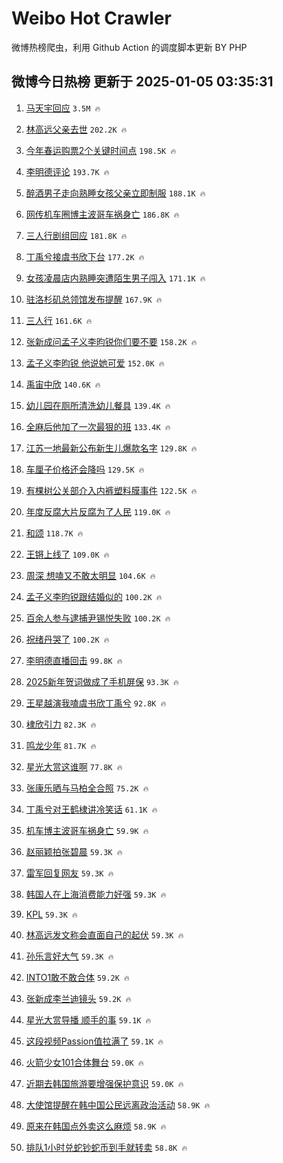# Weibo Hot Crawler 



微博热榜爬虫，利用 Github Action 的调度脚本更新 BY PHP 


## 微博今日热榜 更新于 2025-01-05 03:35:31 
1. [马天宇回应](https://s.weibo.com/weibo?q=%23%E9%A9%AC%E5%A4%A9%E5%AE%87%E5%9B%9E%E5%BA%94%23&t=31&band_rank=1&Refer=top) `3.5M 🔥` 

1. [林高远父亲去世](https://s.weibo.com/weibo?q=%E6%9E%97%E9%AB%98%E8%BF%9C%E7%88%B6%E4%BA%B2%E5%8E%BB%E4%B8%96&t=31&band_rank=2&Refer=top) `202.2K 🔥` 

1. [今年春运购票2个关键时间点](https://s.weibo.com/weibo?q=%23%E4%BB%8A%E5%B9%B4%E6%98%A5%E8%BF%90%E8%B4%AD%E7%A5%A82%E4%B8%AA%E5%85%B3%E9%94%AE%E6%97%B6%E9%97%B4%E7%82%B9%23&t=31&band_rank=3&Refer=top) `198.5K 🔥` 

1. [李明德评论](https://s.weibo.com/weibo?q=%E6%9D%8E%E6%98%8E%E5%BE%B7%E8%AF%84%E8%AE%BA&t=31&band_rank=4&Refer=top) `193.7K 🔥` 

1. [醉酒男子走向熟睡女孩父亲立即制服](https://s.weibo.com/weibo?q=%23%E9%86%89%E9%85%92%E7%94%B7%E5%AD%90%E8%B5%B0%E5%90%91%E7%86%9F%E7%9D%A1%E5%A5%B3%E5%AD%A9%E7%88%B6%E4%BA%B2%E7%AB%8B%E5%8D%B3%E5%88%B6%E6%9C%8D%23&t=31&band_rank=5&Refer=top) `188.1K 🔥` 

1. [网传机车圈博主波哥车祸身亡](https://s.weibo.com/weibo?q=%23%E7%BD%91%E4%BC%A0%E6%9C%BA%E8%BD%A6%E5%9C%88%E5%8D%9A%E4%B8%BB%E6%B3%A2%E5%93%A5%E8%BD%A6%E7%A5%B8%E8%BA%AB%E4%BA%A1%23&t=31&band_rank=6&Refer=top) `186.8K 🔥` 

1. [三人行剧组回应](https://s.weibo.com/weibo?q=%23%E4%B8%89%E4%BA%BA%E8%A1%8C%E5%89%A7%E7%BB%84%E5%9B%9E%E5%BA%94%23&t=31&band_rank=7&Refer=top) `181.8K 🔥` 

1. [丁禹兮接虞书欣下台](https://s.weibo.com/weibo?q=%E4%B8%81%E7%A6%B9%E5%85%AE%E6%8E%A5%E8%99%9E%E4%B9%A6%E6%AC%A3%E4%B8%8B%E5%8F%B0&t=31&band_rank=8&Refer=top) `177.2K 🔥` 

1. [女孩凌晨店内熟睡突遭陌生男子闯入](https://s.weibo.com/weibo?q=%23%E5%A5%B3%E5%AD%A9%E5%87%8C%E6%99%A8%E5%BA%97%E5%86%85%E7%86%9F%E7%9D%A1%E7%AA%81%E9%81%AD%E9%99%8C%E7%94%9F%E7%94%B7%E5%AD%90%E9%97%AF%E5%85%A5%23&t=31&band_rank=9&Refer=top) `171.1K 🔥` 

1. [驻洛杉矶总领馆发布提醒](https://s.weibo.com/weibo?q=%23%E9%A9%BB%E6%B4%9B%E6%9D%89%E7%9F%B6%E6%80%BB%E9%A2%86%E9%A6%86%E5%8F%91%E5%B8%83%E6%8F%90%E9%86%92%23&t=31&band_rank=10&Refer=top) `167.9K 🔥` 

1. [三人行](https://s.weibo.com/weibo?q=%E4%B8%89%E4%BA%BA%E8%A1%8C&t=31&band_rank=11&Refer=top) `161.6K 🔥` 

1. [张新成问孟子义李昀锐你们要不要](https://s.weibo.com/weibo?q=%23%E5%BC%A0%E6%96%B0%E6%88%90%E9%97%AE%E5%AD%9F%E5%AD%90%E4%B9%89%E6%9D%8E%E6%98%80%E9%94%90%E4%BD%A0%E4%BB%AC%E8%A6%81%E4%B8%8D%E8%A6%81%23&t=31&band_rank=12&Refer=top) `158.2K 🔥` 

1. [孟子义李昀锐 他说她可爱](https://s.weibo.com/weibo?q=%E5%AD%9F%E5%AD%90%E4%B9%89%E6%9D%8E%E6%98%80%E9%94%90%20%E4%BB%96%E8%AF%B4%E5%A5%B9%E5%8F%AF%E7%88%B1&t=31&band_rank=13&Refer=top) `152.0K 🔥` 

1. [禹宙中欣](https://s.weibo.com/weibo?q=%E7%A6%B9%E5%AE%99%E4%B8%AD%E6%AC%A3&t=31&band_rank=14&Refer=top) `140.6K 🔥` 

1. [幼儿园在厕所清洗幼儿餐具](https://s.weibo.com/weibo?q=%23%E5%B9%BC%E5%84%BF%E5%9B%AD%E5%9C%A8%E5%8E%95%E6%89%80%E6%B8%85%E6%B4%97%E5%B9%BC%E5%84%BF%E9%A4%90%E5%85%B7%23&t=31&band_rank=15&Refer=top) `139.4K 🔥` 

1. [全麻后他加了一次最狠的班](https://s.weibo.com/weibo?q=%23%E5%85%A8%E9%BA%BB%E5%90%8E%E4%BB%96%E5%8A%A0%E4%BA%86%E4%B8%80%E6%AC%A1%E6%9C%80%E7%8B%A0%E7%9A%84%E7%8F%AD%23&t=31&band_rank=16&Refer=top) `133.4K 🔥` 

1. [江苏一地最新公布新生儿爆款名字](https://s.weibo.com/weibo?q=%23%E6%B1%9F%E8%8B%8F%E4%B8%80%E5%9C%B0%E6%9C%80%E6%96%B0%E5%85%AC%E5%B8%83%E6%96%B0%E7%94%9F%E5%84%BF%E7%88%86%E6%AC%BE%E5%90%8D%E5%AD%97%23&t=31&band_rank=17&Refer=top) `129.8K 🔥` 

1. [车厘子价格还会降吗](https://s.weibo.com/weibo?q=%23%E8%BD%A6%E5%8E%98%E5%AD%90%E4%BB%B7%E6%A0%BC%E8%BF%98%E4%BC%9A%E9%99%8D%E5%90%97%23&t=31&band_rank=18&Refer=top) `129.5K 🔥` 

1. [有棵树公关部介入内裤塑料膜事件](https://s.weibo.com/weibo?q=%23%E6%9C%89%E6%A3%B5%E6%A0%91%E5%85%AC%E5%85%B3%E9%83%A8%E4%BB%8B%E5%85%A5%E5%86%85%E8%A3%A4%E5%A1%91%E6%96%99%E8%86%9C%E4%BA%8B%E4%BB%B6%23&t=31&band_rank=19&Refer=top) `122.5K 🔥` 

1. [年度反腐大片反腐为了人民](https://s.weibo.com/weibo?q=%23%E5%B9%B4%E5%BA%A6%E5%8F%8D%E8%85%90%E5%A4%A7%E7%89%87%E5%8F%8D%E8%85%90%E4%B8%BA%E4%BA%86%E4%BA%BA%E6%B0%91%23&t=31&band_rank=20&Refer=top) `119.0K 🔥` 

1. [和颂](https://s.weibo.com/weibo?q=%E5%92%8C%E9%A2%82&t=31&band_rank=21&Refer=top) `118.7K 🔥` 

1. [王锵上线了](https://s.weibo.com/weibo?q=%E7%8E%8B%E9%94%B5%E4%B8%8A%E7%BA%BF%E4%BA%86&t=31&band_rank=22&Refer=top) `109.0K 🔥` 

1. [周深 想嗑又不敢太明显](https://s.weibo.com/weibo?q=%E5%91%A8%E6%B7%B1%20%E6%83%B3%E5%97%91%E5%8F%88%E4%B8%8D%E6%95%A2%E5%A4%AA%E6%98%8E%E6%98%BE&t=31&band_rank=23&Refer=top) `104.6K 🔥` 

1. [孟子义李昀锐跟结婚似的](https://s.weibo.com/weibo?q=%E5%AD%9F%E5%AD%90%E4%B9%89%E6%9D%8E%E6%98%80%E9%94%90%E8%B7%9F%E7%BB%93%E5%A9%9A%E4%BC%BC%E7%9A%84&t=31&band_rank=24&Refer=top) `100.2K 🔥` 

1. [百余人参与逮捕尹锡悦失败](https://s.weibo.com/weibo?q=%23%E7%99%BE%E4%BD%99%E4%BA%BA%E5%8F%82%E4%B8%8E%E9%80%AE%E6%8D%95%E5%B0%B9%E9%94%A1%E6%82%A6%E5%A4%B1%E8%B4%A5%23&t=31&band_rank=25&Refer=top) `100.2K 🔥` 

1. [祝绪丹哭了](https://s.weibo.com/weibo?q=%E7%A5%9D%E7%BB%AA%E4%B8%B9%E5%93%AD%E4%BA%86&t=31&band_rank=26&Refer=top) `100.2K 🔥` 

1. [李明德直播回击](https://s.weibo.com/weibo?q=%E6%9D%8E%E6%98%8E%E5%BE%B7%E7%9B%B4%E6%92%AD%E5%9B%9E%E5%87%BB&t=31&band_rank=27&Refer=top) `99.8K 🔥` 

1. [2025新年贺词做成了手机屏保](https://s.weibo.com/weibo?q=%232025%E6%96%B0%E5%B9%B4%E8%B4%BA%E8%AF%8D%E5%81%9A%E6%88%90%E4%BA%86%E6%89%8B%E6%9C%BA%E5%B1%8F%E4%BF%9D%23&t=31&band_rank=28&Refer=top) `93.3K 🔥` 

1. [王星越演我嗑虞书欣丁禹兮](https://s.weibo.com/weibo?q=%23%E7%8E%8B%E6%98%9F%E8%B6%8A%E6%BC%94%E6%88%91%E5%97%91%E8%99%9E%E4%B9%A6%E6%AC%A3%E4%B8%81%E7%A6%B9%E5%85%AE%23&t=31&band_rank=29&Refer=top) `92.8K 🔥` 

1. [棣欣引力](https://s.weibo.com/weibo?q=%E6%A3%A3%E6%AC%A3%E5%BC%95%E5%8A%9B&t=31&band_rank=30&Refer=top) `82.3K 🔥` 

1. [鸣龙少年](https://s.weibo.com/weibo?q=%E9%B8%A3%E9%BE%99%E5%B0%91%E5%B9%B4&t=31&band_rank=31&Refer=top) `81.7K 🔥` 

1. [星光大赏这谁啊](https://s.weibo.com/weibo?q=%E6%98%9F%E5%85%89%E5%A4%A7%E8%B5%8F%E8%BF%99%E8%B0%81%E5%95%8A&t=31&band_rank=32&Refer=top) `77.8K 🔥` 

1. [张康乐晒与马柏全合照](https://s.weibo.com/weibo?q=%E5%BC%A0%E5%BA%B7%E4%B9%90%E6%99%92%E4%B8%8E%E9%A9%AC%E6%9F%8F%E5%85%A8%E5%90%88%E7%85%A7&t=31&band_rank=33&Refer=top) `75.2K 🔥` 

1. [丁禹兮对王鹤棣讲冷笑话](https://s.weibo.com/weibo?q=%23%E4%B8%81%E7%A6%B9%E5%85%AE%E5%AF%B9%E7%8E%8B%E9%B9%A4%E6%A3%A3%E8%AE%B2%E5%86%B7%E7%AC%91%E8%AF%9D%23&t=31&band_rank=34&Refer=top) `61.1K 🔥` 

1. [机车博主波哥车祸身亡](https://s.weibo.com/weibo?q=%23%E6%9C%BA%E8%BD%A6%E5%8D%9A%E4%B8%BB%E6%B3%A2%E5%93%A5%E8%BD%A6%E7%A5%B8%E8%BA%AB%E4%BA%A1%23&t=31&band_rank=35&Refer=top) `59.9K 🔥` 

1. [赵丽颖拍张碧晨](https://s.weibo.com/weibo?q=%E8%B5%B5%E4%B8%BD%E9%A2%96%E6%8B%8D%E5%BC%A0%E7%A2%A7%E6%99%A8&t=31&band_rank=36&Refer=top) `59.3K 🔥` 

1. [雷军回复网友](https://s.weibo.com/weibo?q=%E9%9B%B7%E5%86%9B%E5%9B%9E%E5%A4%8D%E7%BD%91%E5%8F%8B&t=31&band_rank=37&Refer=top) `59.3K 🔥` 

1. [韩国人在上海消费能力好强](https://s.weibo.com/weibo?q=%23%E9%9F%A9%E5%9B%BD%E4%BA%BA%E5%9C%A8%E4%B8%8A%E6%B5%B7%E6%B6%88%E8%B4%B9%E8%83%BD%E5%8A%9B%E5%A5%BD%E5%BC%BA%23&t=31&band_rank=38&Refer=top) `59.3K 🔥` 

1. [KPL](https://s.weibo.com/weibo?q=KPL&t=31&band_rank=39&Refer=top) `59.3K 🔥` 

1. [林高远发文称会直面自己的起伏](https://s.weibo.com/weibo?q=%23%E6%9E%97%E9%AB%98%E8%BF%9C%E5%8F%91%E6%96%87%E7%A7%B0%E4%BC%9A%E7%9B%B4%E9%9D%A2%E8%87%AA%E5%B7%B1%E7%9A%84%E8%B5%B7%E4%BC%8F%23&t=31&band_rank=40&Refer=top) `59.3K 🔥` 

1. [孙乐言好大气](https://s.weibo.com/weibo?q=%23%E5%AD%99%E4%B9%90%E8%A8%80%E5%A5%BD%E5%A4%A7%E6%B0%94%23&t=31&band_rank=41&Refer=top) `59.3K 🔥` 

1. [INTO1敢不敢合体](https://s.weibo.com/weibo?q=%23INTO1%E6%95%A2%E4%B8%8D%E6%95%A2%E5%90%88%E4%BD%93%23&t=31&band_rank=42&Refer=top) `59.2K 🔥` 

1. [张新成李兰迪镜头](https://s.weibo.com/weibo?q=%23%E5%BC%A0%E6%96%B0%E6%88%90%E6%9D%8E%E5%85%B0%E8%BF%AA%E9%95%9C%E5%A4%B4%23&t=31&band_rank=43&Refer=top) `59.2K 🔥` 

1. [星光大赏导播 顺手的事](https://s.weibo.com/weibo?q=%E6%98%9F%E5%85%89%E5%A4%A7%E8%B5%8F%E5%AF%BC%E6%92%AD%20%E9%A1%BA%E6%89%8B%E7%9A%84%E4%BA%8B&t=31&band_rank=44&Refer=top) `59.1K 🔥` 

1. [这段视频Passion值拉满了](https://s.weibo.com/weibo?q=%23%E8%BF%99%E6%AE%B5%E8%A7%86%E9%A2%91Passion%E5%80%BC%E6%8B%89%E6%BB%A1%E4%BA%86%23&t=31&band_rank=45&Refer=top) `59.1K 🔥` 

1. [火箭少女101合体舞台](https://s.weibo.com/weibo?q=%E7%81%AB%E7%AE%AD%E5%B0%91%E5%A5%B3101%E5%90%88%E4%BD%93%E8%88%9E%E5%8F%B0&t=31&band_rank=46&Refer=top) `59.0K 🔥` 

1. [近期去韩国旅游要增强保护意识](https://s.weibo.com/weibo?q=%23%E8%BF%91%E6%9C%9F%E5%8E%BB%E9%9F%A9%E5%9B%BD%E6%97%85%E6%B8%B8%E8%A6%81%E5%A2%9E%E5%BC%BA%E4%BF%9D%E6%8A%A4%E6%84%8F%E8%AF%86%23&t=31&band_rank=47&Refer=top) `59.0K 🔥` 

1. [大使馆提醒在韩中国公民远离政治活动](https://s.weibo.com/weibo?q=%23%E5%A4%A7%E4%BD%BF%E9%A6%86%E6%8F%90%E9%86%92%E5%9C%A8%E9%9F%A9%E4%B8%AD%E5%9B%BD%E5%85%AC%E6%B0%91%E8%BF%9C%E7%A6%BB%E6%94%BF%E6%B2%BB%E6%B4%BB%E5%8A%A8%23&t=31&band_rank=48&Refer=top) `58.9K 🔥` 

1. [原来在韩国点外卖这么麻烦](https://s.weibo.com/weibo?q=%23%E5%8E%9F%E6%9D%A5%E5%9C%A8%E9%9F%A9%E5%9B%BD%E7%82%B9%E5%A4%96%E5%8D%96%E8%BF%99%E4%B9%88%E9%BA%BB%E7%83%A6%23&t=31&band_rank=49&Refer=top) `58.9K 🔥` 

1. [排队1小时兑蛇钞蛇币到手就转卖](https://s.weibo.com/weibo?q=%23%E6%8E%92%E9%98%9F1%E5%B0%8F%E6%97%B6%E5%85%91%E8%9B%87%E9%92%9E%E8%9B%87%E5%B8%81%E5%88%B0%E6%89%8B%E5%B0%B1%E8%BD%AC%E5%8D%96%23&t=31&band_rank=50&Refer=top) `58.8K 🔥` 

